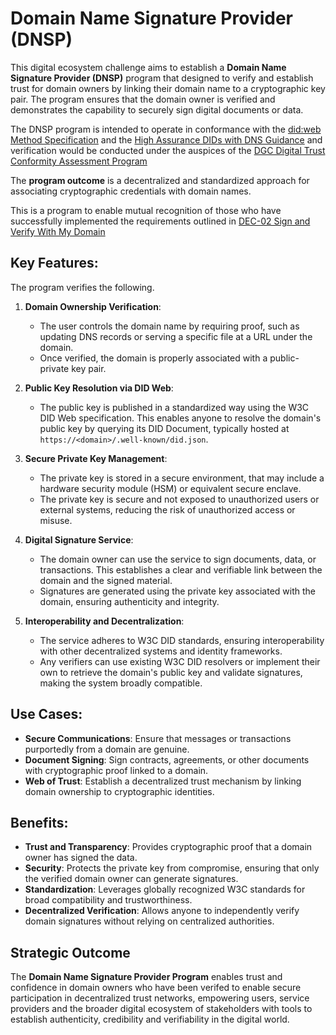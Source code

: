 # Domain Name Signature Provider (DNSP)

This digital ecosystem challenge aims to establish a **Domain Name Signature Provider (DNSP)** program that designed to verify and establish trust for domain owners by linking their domain name to a cryptographic key pair. The program ensures that the domain owner is verified and demonstrates the capability to securely sign digital documents or data. 

The DNSP program is intended to operate in conformance with the [did:web Method Specification](https://w3c-ccg.github.io/did-method-web/) and the [High Assurance DIDs with DNS Guidance](https://www.ietf.org/archive/id/draft-carter-high-assurance-dids-with-dns-06.html) and verification would be conducted under the auspices of the [DGC Digital Trust Conformity Assessment Program](https://github.com/dgc-cgn/CAS-Digital-Trust) 


The **program outcome** is a decentralized and standardized approach for associating cryptographic credentials with domain names.

This is a program to enable mutual recognition of those who have successfully implemented the requirements outlined in [DEC-02 Sign and Verify With My Domain](dec-02.md)

## Key Features:
The program verifies the following.

1. **Domain Ownership Verification**:
   - The user controls the domain name by requiring proof, such as updating DNS records or serving a specific file at a URL under the domain.
   - Once verified, the domain is properly associated with a public-private key pair.

2. **Public Key Resolution via DID Web**:
   - The public key is published in a standardized way using the W3C DID Web specification. This enables anyone to resolve the domain's public key by querying its DID Document, typically hosted at `https://<domain>/.well-known/did.json`.

3. **Secure Private Key Management**:
   - The private key is stored in a secure environment, that may include a hardware security module (HSM) or equivalent secure enclave.
   - The private key is secure and not exposed to unauthorized users or external systems, reducing the risk of unauthorized access or misuse.

4. **Digital Signature Service**:
   - The domain owner can use the service to sign documents, data, or transactions. This establishes a clear and verifiable link between the domain and the signed material.
   - Signatures are generated using the private key associated with the domain, ensuring authenticity and integrity.

5. **Interoperability and Decentralization**:
   - The service adheres to W3C DID standards, ensuring interoperability with other decentralized systems and identity frameworks.
   - Any verifiers can use existing W3C DID resolvers or implement their own to retrieve the domain's public key and validate signatures, making the system broadly compatible.

## Use Cases:
   - **Secure Communications**: Ensure that messages or transactions purportedly from a domain are genuine.
   - **Document Signing**: Sign contracts, agreements, or other documents with cryptographic proof linked to a domain.
   - **Web of Trust**: Establish a decentralized trust mechanism by linking domain ownership to cryptographic identities.

## Benefits:
- **Trust and Transparency**: Provides cryptographic proof that a domain owner has signed the data.
- **Security**: Protects the private key from compromise, ensuring that only the verified domain owner can generate signatures.
- **Standardization**: Leverages globally recognized W3C standards for broad compatibility and trustworthiness.
- **Decentralized Verification**: Allows anyone to independently verify domain signatures without relying on centralized authorities.

## Strategic Outcome

The **Domain Name Signature Provider Program** enables trust and confidence in domain owners who have been verifed to enable secure participation in decentralized trust networks, empowering users, service providers and the broader digital ecosystem of stakeholders with tools to establish authenticity, credibility and verifiability in the digital world.
